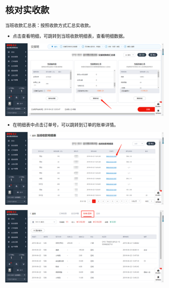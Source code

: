 # 核对实收款

 当班收款汇总表：按照收款方式汇总实收款。

* 点击查看明细，可跳转到当班收款明细表，查看明细数据。

![](../../../.gitbook/assets/image%20%28573%29.png)

* 在明细表中点击订单号，可以跳转到订单的账单详情。

![](../../../.gitbook/assets/image%20%28888%29.png)

![](../../../.gitbook/assets/image%20%2899%29.png)

